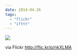 ```yaml
---
date: 2014-04-26
tags: 
  - "flickr"
  - "ifttt"
---
```


![](http://farm3.staticflickr.com/2898/14009387372_02d3afa05d_b.jpg)  

  
  
via Flickr http://flic.kr/p/nkXLMA
